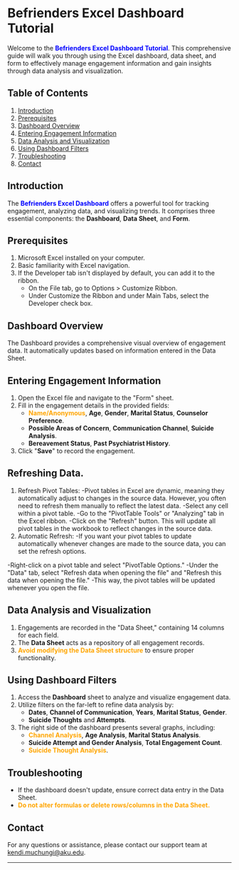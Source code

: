 # Befrienders Excel Dashboard Tutorial

Welcome to the <span style="color: blue;">**Befrienders Excel Dashboard Tutorial**</span>. This comprehensive guide will walk you through using the Excel dashboard, data sheet, and form to effectively manage engagement information and gain insights through data analysis and visualization.

## Table of Contents

1. [Introduction](#introduction)
2. [Prerequisites](#prerequisites)
3. [Dashboard Overview](#dashboard-overview)
4. [Entering Engagement Information](#entering-engagement-information)
5. [Data Analysis and Visualization](#data-analysis-and-visualization)
6. [Using Dashboard Filters](#using-dashboard-filters)
7. [Troubleshooting](#troubleshooting)
8. [Contact](#contact)

## Introduction

The <span style="color: blue;">**Befrienders Excel Dashboard**</span> offers a powerful tool for tracking engagement, analyzing data, and visualizing trends. It comprises three essential components: the **Dashboard**, **Data Sheet**, and **Form**.

## Prerequisites

1. Microsoft Excel installed on your computer.
2. Basic familiarity with Excel navigation.
3. If the Developer tab isn't displayed by default, you can add it to the ribbon.
   - On the File tab, go to Options > Customize Ribbon.
   - Under Customize the Ribbon and under Main Tabs, select the Developer check box.

## Dashboard Overview

The Dashboard provides a comprehensive visual overview of engagement data. It automatically updates based on information entered in the Data Sheet.

## Entering Engagement Information

1. Open the Excel file and navigate to the "Form" sheet.
2. Fill in the engagement details in the provided fields:
   - <span style="color: orange;">**Name/Anonymous**</span>, **Age**, **Gender**, **Marital Status**, **Counselor Preference**.
   - **Possible Areas of Concern**, **Communication Channel**, **Suicide Analysis**.
   - **Bereavement Status**, **Past Psychiatrist History**.
3. Click "**Save**" to record the engagement.

## Refreshing Data.

1. Refresh Pivot Tables:
 -Pivot tables in Excel are dynamic, meaning they automatically adjust to changes in the source data. However, you often need to refresh them manually to reflect the latest data.
 -Select any cell within a pivot table.
 -Go to the "PivotTable Tools" or "Analyzing" tab in the Excel ribbon.
 -Click on the "Refresh" button. This will update all pivot tables in the workbook to reflect changes in the source data.
2. Automatic Refresh:
 -If you want your pivot tables to update automatically whenever changes are made to the source data, you can set the refresh options.

 -Right-click on a pivot table and select "PivotTable Options."
 -Under the "Data" tab, select "Refresh data when opening the file" and "Refresh this data when opening the file."
 -This way, the pivot tables will be updated whenever you open the file.
## Data Analysis and Visualization

1. Engagements are recorded in the "Data Sheet," containing 14 columns for each field.
2. The **Data Sheet** acts as a repository of all engagement records.
3. <span style="color: orange;">**Avoid modifying the Data Sheet structure**</span> to ensure proper functionality.

## Using Dashboard Filters

1. Access the **Dashboard** sheet to analyze and visualize engagement data.
2. Utilize filters on the far-left to refine data analysis by:
   - **Dates**, **Channel of Communication**, **Years**, **Marital Status**, **Gender**.
   - **Suicide Thoughts** and **Attempts**.
3. The right side of the dashboard presents several graphs, including:
   - <span style="color: orange;">**Channel Analysis**</span>, **Age Analysis**, **Marital Status Analysis**.
   - **Suicide Attempt and Gender Analysis**, **Total Engagement Count**.
   - <span style="color: orange;">**Suicide Thought Analysis**</span>.

## Troubleshooting

- If the dashboard doesn't update, ensure correct data entry in the Data Sheet.
- <span style="color: orange;">**Do not alter formulas or delete rows/columns in the Data Sheet.**</span>

## Contact

For any questions or assistance, please contact our support team at <kendi.muchungi@aku.edu>.

---


